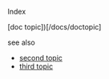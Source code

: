 Index

[doc topic])[/docs/doctopic]

see also
* [second topic](second/topic2.md)
* [third topic](/docs/third/topic3)
